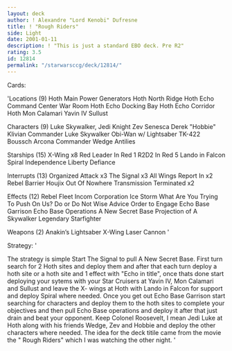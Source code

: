 ```yaml
---
layout: deck
author: ! Alexandre "Lord Kenobi" Dufresne
title: ! "Rough Riders"
side: Light
date: 2001-01-11
description: ! "This is just a standard EBO deck. Pre R2"
rating: 3.5
id: 12814
permalink: "/starwarsccg/deck/12814/"
---
```

Cards: 

'Locations (9)
Hoth Main Power Generators
Hoth North Ridge
Hoth Echo Command Center War Room
Hoth Echo Docking Bay
Hoth Echo Corridor
Hoth
Mon Calamari
Yavin IV
Sullust

Characters (9)
Luke Skywalker, Jedi Knight
Zev Senesca
Derek "Hobbie" Klivian
Commander Luke Skywalker
Obi-Wan w/ Lightsaber
TK-422
Boussch
Arcona
Commander Wedge Antilies


Starships (15)
X-Wing x8
Red Leader In Red 1
R2D2 In Red 5
Lando in Falcon
Spiral
Independence
Liberty
Defiance

Interrupts (13)
Organized Attack x3
The Signal x3
All Wings Report In x2
Rebel Barrier
Houjix
Out Of Nowhere
Transmission Terminated x2

Effects (12)
Rebel Fleet
Incom Corporation
Ice Storm
What Are You Trying To Push On Us?
Do or Do Not
Wise Advice
Order to Engage
Echo Base Garrison
Echo Base Operations
A New Secret Base
Projection of A Skywalker
Legendary Starfighter

Weapons (2)
Anakin&#8217;s Lightsaber
X-Wing Laser Cannon
'

Strategy: '

The strategy is simple Start The Signal to pull A New Secret Base. First turn search for 2 Hoth sites and deploy them and after that each turn deploy a hoth site or a hoth site and 1 effect with "Echo in title", once thats done start deploying your sytems with your Star Cruisers at Yavin IV, Mon Calamari and Sullust and leave the X- wings at Hoth with Lando in Falcon for support and deploy Spiral where needed. Once you get out Echo Base Garrison start searching for characters and deploy them to the hoth sites to complete your objectives and then pull Echo Base operations and deploy it after that just drain and beat your opponent. Keep Colonel Roosevelt, I mean Jedi Luke at Hoth along with his friends Wedge, Zev and Hobbie and deploy the other characters where needed. The idea for the deck titile came from the movie the " Rough Riders" which I was watching the other night.  '
